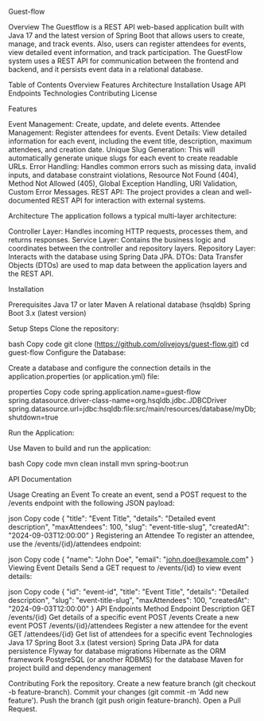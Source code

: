 Guest-flow 


Overview
The Guestflow is a REST API web-based application built with Java 17 and the latest version of Spring Boot that allows users to create, manage, and track events.
Also, users can register attendees for events, view detailed event information, and track participation. The GuestFlow system uses a REST API for communication between the frontend and backend, and it persists event data in a relational database.

Table of Contents
Overview
Features
Architecture
Installation
Usage
API Endpoints
Technologies
Contributing
License


Features

Event Management: Create, update, and delete events.
Attendee Management: Register attendees for events.
Event Details: View detailed information for each event, including the event title, description, maximum attendees, and creation date.
Unique Slug Generation: This will automatically generate unique slugs for each event to create readable URLs.
Error Handling: Handles common errors such as missing data, invalid inputs, and database constraint violations, Resource Not Found (404), Method Not Allowed (405), Global Exception Handling, URI Validation, Custom Error Messages.
REST API: The project provides a clean and well-documented REST API for interaction with external systems.

Architecture
The application follows a typical multi-layer architecture:

Controller Layer: Handles incoming HTTP requests, processes them, and returns responses.
Service Layer: Contains the business logic and coordinates between the controller and repository layers.
Repository Layer: Interacts with the database using Spring Data JPA.
DTOs: Data Transfer Objects (DTOs) are used to map data between the application layers and the REST API.

Installation

Prerequisites
Java 17 or later
Maven
A relational database (hsqldb)
Spring Boot 3.x (latest version)

Setup Steps
Clone the repository:

bash
Copy code
git clone (https://github.com/olivejoys/guest-flow.git)
cd guest-flow
Configure the Database:

Create a database and configure the connection details in the application.properties (or application.yml) file:

properties
Copy code
spring.application.name=guest-flow
spring.datasource.driver-class-name=org.hsqldb.jdbc.JDBCDriver
spring.datasource.url=jdbc:hsqldb:file:src/main/resources/database/myDb;shutdown=true

Run the Application:

Use Maven to build and run the application:

bash
Copy code
mvn clean install
mvn spring-boot:run

API Documentation 

Usage
Creating an Event
To create an event, send a POST request to the /events endpoint with the following JSON payload:

json
Copy code
{
  "title": "Event Title",
  "details": "Detailed event description",
  "maxAttendees": 100,
  "slug": "event-title-slug",
  "createdAt": "2024-09-03T12:00:00"
}
Registering an Attendee
To register an attendee, use the /events/{id}/attendees endpoint:

json
Copy code
{
  "name": "John Doe",
  "email": "john.doe@example.com"
}
Viewing Event Details
Send a GET request to /events/{id} to view event details:

json
Copy code
{
  "id": "event-id",
  "title": "Event Title",
  "details": "Detailed description",
  "slug": "event-title-slug",
  "maxAttendees": 100,
  "createdAt": "2024-09-03T12:00:00"
}
API Endpoints
Method	Endpoint	Description
GET	/events/{id}	Get details of a specific event
POST	/events	Create a new event
POST	/events/{id}/attendees	Register a new attendee for the event
GET	/attendees/{id}	Get list of attendees for a specific event
Technologies
Java 17
Spring Boot 3.x (latest version) 
Spring Data JPA for data persistence
Flyway for database migrations
Hibernate as the ORM framework
PostgreSQL (or another RDBMS) for the database
Maven for project build and dependency management

Contributing
Fork the repository.
Create a new feature branch (git checkout -b feature-branch).
Commit your changes (git commit -m 'Add new feature').
Push the branch (git push origin feature-branch).
Open a Pull Request.
